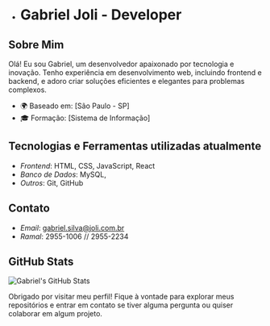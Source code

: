 - # Gabriel Joli - Developer

## Sobre Mim

Olá! Eu sou Gabriel, um desenvolvedor  apaixonado por tecnologia e inovação. Tenho experiência em desenvolvimento web, incluindo frontend e backend, e adoro criar soluções eficientes e elegantes para problemas complexos.

- 🌍 Baseado em: [São Paulo - SP]
- 🎓 Formação: [Sistema de Informação]

## Tecnologias e Ferramentas utilizadas atualmente

- *Frontend*: HTML, CSS, JavaScript, React
- *Banco de Dados*: MySQL, 
- *Outros*: Git, GitHub


## Contato

- *Email*: [gabriel.silva@joli.com.br](mailto:gabriel.silva@joli.com.br)
- *Ramal*: 2955-1006 // 2955-2234

## GitHub Stats

![Gabriel's GitHub Stats](https://github-readme-stats.vercel.app/api?username=SeuUsuario&show_icons=true&theme=radical)

Obrigado por visitar meu perfil! Fique à vontade para explorar meus repositórios e entrar em contato se tiver alguma pergunta ou quiser colaborar em algum projeto.


<!---
JoliDevGabriel/JoliDevGabriel is a ✨ special ✨ repository because its `README.md` (this file) appears on your GitHub profile.
You can click the Preview link to take a look at your changes.
--->

